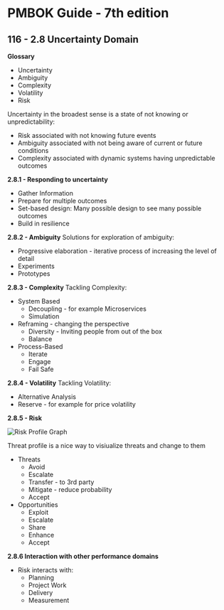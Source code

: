 # PMBOK Guide - 7th edition

## 116 - 2.8 Uncertainty Domain

**Glossary**
- Uncertainty
- Ambiguity
- Complexity
- Volatility
- Risk

Uncertainty in the broadest sense is a state of not knowing or unpredictability:
- Risk associated with not knowing future events
- Ambiguity associated with not being aware of current or future conditions
- Complexity associated with dynamic systems having unpredictable outcomes

**2.8.1 - Responding to uncertainty**
- Gather Information
- Prepare for multiple outcomes
- Set-based design: Many possible design to see many possible outcomes
- Build in resilience

**2.8.2 - Ambiguity**
Solutions for exploration of ambiguity:
- Progressive elaboration - iterative process of increasing the level of detail
- Experiments
- Prototypes

**2.8.3 - Complexity**
Tackling Complexity:
- System Based
	- Decoupling - for example Microservices
	- Simulation
- Reframing - changing the perspective
	- Diversity - Inviting people from out of the box
	- Balance
- Process-Based
	- Iterate
	- Engage
	- Fail Safe

**2.8.4 - Volatility**
Tackling Volatility:
- Alternative Analysis
- Reserve - for example for price volatility

**2.8.5 - Risk**

![Risk Profile Graph](https://leadinganswers.typepad.com/leading_answers/images/2007/09/21/risk_profile_graph_2.jpg)

Threat profile is a nice way to visiualize threats and change to them

- Threats
    - Avoid
    - Escalate
    - Transfer - to 3rd party
    - Mitigate - reduce probability
    - Accept
- Opportunities
    - Exploit
    - Escalate
    - Share
    - Enhance
    - Accept

**2.8.6 Interaction with other performance domains**
- Risk interacts with:
    - Planning
    - Project Work
    - Delivery
    - Measurement
